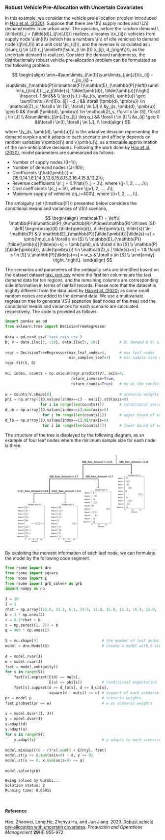 <script src="https://cdn.mathjax.org/mathjax/latest/MathJax.js?config=TeX-AMS-MML_HTMLorMML" type="text/javascript"></script>

### Robust Vehicle Pre-Allocation with Uncertain Covariates

In this example,  we consider the vehicle pre-allocation problem introduced in [Hao et al. (2020)](#ref1). Suppose that there are \\(I\\) supply nodes and \\(J\\) demand nodes in an urban area.  The operator,  before the random demand \\(\tilde{d}\_j = (\tilde{d})\_{j\in[J]}\\) realizes, allocates \\(x_{ij}\\) vehicles from supply node \\(i\in[I]\\) (which has a numbers \\(i\\) of idle vehicles) to demand node \\(j\in[J]\\) at a unit cost \\(c_{ij}\\), and the revenue is calculated as \\(\sum_{j \in [J]} r_j \min\\left\\{\sum_{i \in [I]} x_{ij}, d_j\\right\\}\\), as the uncertain demand is realized. Consider the demand randomness, the distributionally robust vehicle pre-allocation problem can be formulated as the following problem:

$$
\begin{align}
\min~&\sum\limits_{i\in[I]}\sum\limits_{j\in[J]}(c_{ij} - r_j)x_{ij} + \sup\limits_{\mathbb{P}\in\mathcal{F}}\mathbb{E}_{\mathbb{P}}\left[\sum\limits_{j\in[J]}r_jy_j(\tilde{s}, \tilde{\pmb{d}}, \tilde{\pmb{u}})\right] \hspace{-1.5in}&& \\
\text{s.t.}~&y_j(s, \pmb{d}, \pmb{u}) \geq \sum\limits_{i\in[I]}x_{ij} - d_j && \forall (\pmb{d}, \pmb{u}) \in \mathcal{Z}_s, \forall s \in [S], \forall j \in [J] \\
&y_j(s, \pmb{d}, \pmb{u}) \geq 0 && \forall (\pmb{d}, \pmb{u}) \in \mathcal{Z}_s, \forall s \in [S], \forall j \in [J] \\
&\sum\limits_{j\in[J]}x_{ij} \leq q_i && \forall i \in [I] \\
&x_{ij} \geq 0 &&\forall i \in[I], \forall j \in [J], \\
\end{align}
$$

where \\(y_j(s, \pmb{d}, \pmb{u})\\) is the adaptive decision representing the demand surplus and it adapts to each scenario and affinely depends on random variables \\(\pmb{d}\\) and \\(\pmb{u}\\), as a tractable approximation of the non-anticipative decisions. Following the work done by [Hao et al. (2020)](#ref1), model parameters are summarized as follows:
- Number of supply nodes \\(I=1\\);
- Number of demand nodes \\(J=10\\);
- Coefficients \\(\hat{\pmb{r}} = (15.0,14.1,6.1,14.9,13.8,15.8,15.3,16.4,15.8,13.2)\\);
- Revenue coefficients \\(r_j = 0.1\hat{r}_j + 3\\), where \\(j=1, 2, ..., J\\);
- Cost coefficients \\(c_j = 3\\), where \\(j=1, 2, ..., J\\);
- Maximum supply of vehicles \\(q_i=400\\), where \\(i=1, 2, ..., I\\).

The ambiguity set \\(\mathcal{F}\\) presented below considers the conditional means and variances of \\(S\\) scenario,

$$
\begin{align}
\mathcal{F} = \left\{
\mathbb{P}\in\mathcal{P}_0(\mathbb{R}^J\times\mathbb{R}^J\times [S]) \left|
\begin{array}{ll}
(\tilde{\pmb{d}}, \tilde{\pmb{u}}, \tilde{s}) \in \mathbb{P} & \\
\mathbb{E}_{\mathbb{P}}[\tilde{\pmb{d}}|\tilde{s}=s] = \pmb{\mu}_s & \forall s \in [S] \\
\mathbb{E}_{\mathbb{P}}[\tilde{\pmb{u}}|\tilde{s}=s] = \pmb{\phi}_s & \forall s \in [S] \\
\mathbb{P}[(\tilde{\pmb{d}}, \tilde{\pmb{u}}) \in \mathcal{Z}_s | \tilde{s}=s] = 1 & \forall s \in [S] \\
\mathbb{P}[\tilde{s}=s] = w_s & \forall s \in [S] \\
\end{array}
\right.
\right\}.
\end{align}
$$

The scenarios and parameters of the ambiguity sets are identified based on the dataset dataset [taxi_rain.csv](taxi_rain.csv) where the first ten columns are the taxi demand data for ten regions, and the remaining columns are corresponding side information in terms of rainfall records. Please note that the dataset is slightly different from the data used by [Hao et al. (2020)](#ref1) as some small random noises are added to the demand data. We use a multivariate regression tree to generate \\(S\\) scenarios (leaf nodes of the tree) and the conditional means and variances for each scenario are calculated respectively. The code is provided as follows.

```python
import pandas as pd
from sklearn.tree import DecisionTreeRegressor

data = pd.read_csv('taxi_rain.csv')
D, V = data.iloc[:, :10], data.iloc[:, 10:]         # D: demand & V: side info.

regr = DecisionTreeRegressor(max_leaf_nodes=4,      # max leaf nodes
                             min_samples_leaf=3)    # min sample size of each leaf
regr.fit(V, D)

mu, index, counts = np.unique(regr.predict(V), axis=0,
                              return_inverse=True,
                              return_counts=True)   # mu as the conditional mean

w = counts/V.shape[0]                               # scenario weights         
phi = np.array([(D.values[index==i] - mu[i]).std(axis=0)
                for i in range(len(counts))])       # conditional variance
d_ub = np.array([D.values[index==i].max(axis=0)
                 for i in range(len(counts))])      # upper bound of each scenario
d_lb = np.array([D.values[index==i].min(axis=0)
                 for i in range(len(counts))])      # lower bound of each scenario
```

The structure of the tree is displayed by the following diagram, as an example of four leaf nodes where the minimum sample size for each node is three.

![](taxi_demand_tree.png)

By exploiting the moment information of each leaf node, we can formulate the model by the following code segment.

```python
from rsome import dro
from rsome import square
from rsome import E
from rsome import grb_solver as grb
import numpy as np

J = 10
I = 1
rhat = np.array([15.0, 14.1, 6.1, 14.9, 13.8, 15.8, 15.3, 16.4, 15.8, 13.2])
b = 3 * np.ones(J)
r = 0.1*rhat + b
c = np.zeros((I, J)) + b
q = 400 * np.ones(I)

S = mu.shape[0]                             # the number of leaf nodes (scenarios)
model = dro.Model(S)                        # create a model with S scenarios

d = model.rvar(J)
u = model.rvar(J)
fset = model.ambiguity()
for s in range(S):
    fset[s].exptset(E(d) == mu[s],
                    E(u) <= phi[s])         # conditional expectation
    fset[s].suppset(d >= d_lb[s], d <= d_ub[s],
                    square(d - mu[s]) <= u) # support of each scenario
pr = model.p                                # scenario weights
fset.probset(pr == w)                       # w as scenario weights

x = model.dvar((I, J))
y = model.dvar(J)
y.adapt(d)
y.adapt(u)
for s in range(S):
    y.adapt(s)                              # y adapts to each scenario s

model.minsup(((c - r)*x).sum() + E(r@y), fset)
model.st(y >= x.sum(axis=0) - d, y >= 0)
model.st(x >= 0, x.sum(axis=0) <= q)

model.solve(grb)
```

```
Being solved by Gurobi...
Solution status: 2
Running time: 0.0591s
```

<br>

#### Reference

<a id="ref1"></a>

Hao, Zhaowei, Long He, Zhenyu Hu, and Jun Jiang. 2020. [Robust vehicle pre‐allocation with uncertain covariates]((https://onlinelibrary.wiley.com/doi/abs/10.1111/poms.13143)). <i>Production and Operations Management</i> <b>29</b>(4) 955-972.
